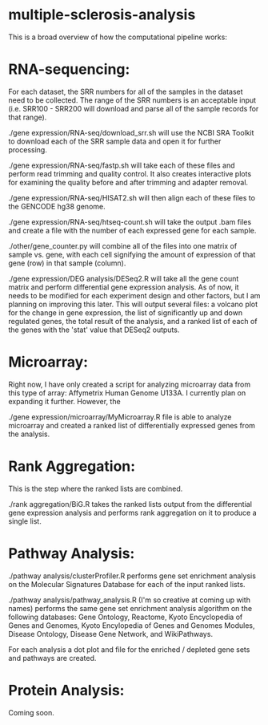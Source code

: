 # multiple-sclerosis-analysis

This is a broad overview of how the computational pipeline works:

# RNA-sequencing:

For each dataset, the SRR numbers for all of the samples in the dataset need to be collected. The range of the SRR numbers is an acceptable input (i.e. SRR100 - SRR200 will download and parse all of the sample records for that range).

./gene expression/RNA-seq/download_srr.sh will use the NCBI SRA Toolkit to download each of the SRR sample data and open it for further processing.

./gene expression/RNA-seq/fastp.sh will take each of these files and perform read trimming and quality control. It also creates interactive plots for examining the quality before and after trimming and adapter removal.

./gene expression/RNA-seq/HISAT2.sh will then align each of these files to the GENCODE hg38 genome.

./gene expression/RNA-seq/htseq-count.sh will take the output .bam files and create a file with the number of each expressed gene for each sample.

./other/gene_counter.py will combine all of the files into one matrix of sample vs. gene, with each cell signifying the amount of expression of that gene (row) in that sample (column).

./gene expression/DEG analysis/DESeq2.R will take all the gene count matrix and perform differential gene expression analysis. As of now, it needs to be modified for each experiment design and other factors, but I am planning on improving this later. This will output several files: a volcano plot for the change in gene expression, the list of significantly up and down regulated genes, the total result of the analysis, and a ranked list of each of the genes with the 'stat' value that DESeq2 outputs.

# Microarray:

Right now, I have only created a script for analyzing microarray data from this type of array: Affymetrix Human Genome U133A. I currently plan on expanding it further. However, the 

./gene expression/microarray/MyMicroarray.R file is able to analyze microarray and created a ranked list of differentially expressed genes from the analysis.

# Rank Aggregation:

This is the step where the ranked lists are combined. 

./rank aggregation/BiG.R takes the ranked lists output from the differential gene expression analysis and performs rank aggregation on it to produce a single list.

# Pathway Analysis:

./pathway analysis/clusterProfiler.R performs gene set enrichment analysis on the Molecular Signatures Database for each of the input ranked lists.

./pathway analysis/pathway_analysis.R (I'm so creative at coming up with names) performs the same gene set enrichment analysis algorithm on the following databases: Gene Ontology, Reactome, Kyoto Encyclopedia of Genes and Genomes, Kyoto Encylopedia of Genes and Genomes Modules, Disease Ontology, Disease Gene Network, and WikiPathways.

For each analysis a dot plot and file for the enriched / depleted gene sets and pathways are created. 

# Protein Analysis:

Coming soon.
